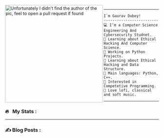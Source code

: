 <img align="left" src="https://github.com/Gauravdubeyy/logo-gif/blob/main/20220616195910133.gif" alt="Unfortunately I didn't find the author of the pic, feel to open a pull request if found" width="320" />
<hr>

```
I`m Gaurav Dubey!
-------------------------
💻 I’m a Computer Science Engineering And Cybersecurity Studnet.
📝 Learning about Ethical Hacking And Computer Science.
🔭 Working on Python Projects.
🌱 Learning about Ethical Hacking and Data Structure.
🌟 Main languages: Python, C++.
🚩 Interested in Competetive Programming.
🎵 Love lofi, classical and soft music.
```
<hr>

### 🔥 &nbsp; My Stats :

---

### ✍️ Blog Posts : 

